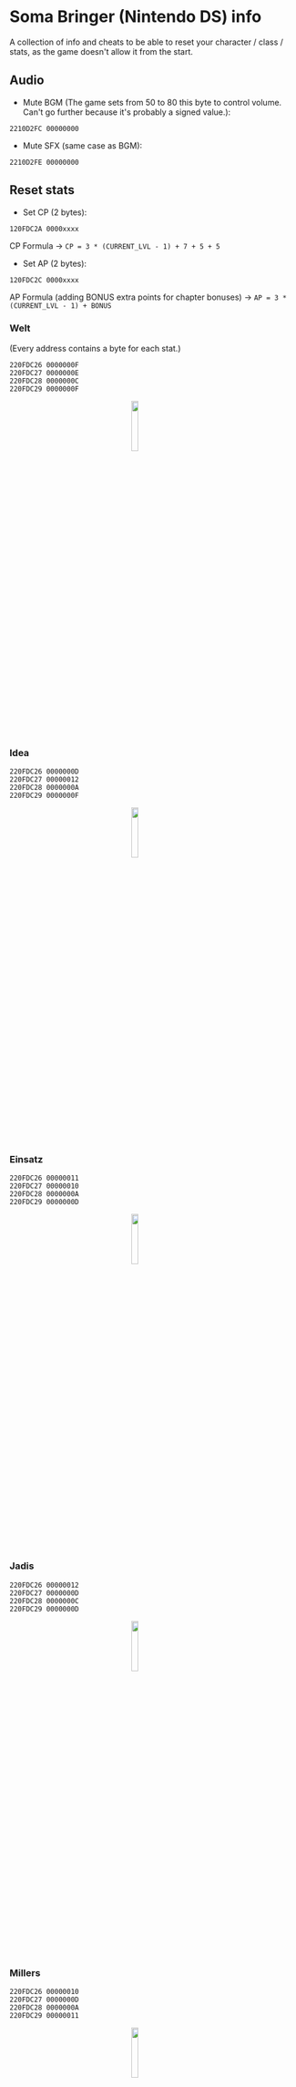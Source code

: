 # Soma Bringer (Nintendo DS) info 

A collection of info and cheats to be able to reset your character / class / stats, as the game doesn't allow it from the start.

## Audio

- Mute BGM (The game sets from 50 to 80 this byte to control volume. Can't go further because it's probably a signed value.):
```
2210D2FC 00000000
```
- Mute SFX (same case as BGM):
```
2210D2FE 00000000
```

## Reset stats
- Set CP (2 bytes):
```
120FDC2A 0000xxxx
```
CP Formula -> `CP = 3 * (CURRENT_LVL - 1) + 7 + 5 + 5`


- Set AP (2 bytes):
```
120FDC2C 0000xxxx
```
AP Formula (adding BONUS extra points for chapter bonuses) -> `AP = 3 * (CURRENT_LVL - 1) + BONUS`

### Welt

(Every address contains a byte for each stat.)
```
220FDC26 0000000F
220FDC27 0000000E
220FDC28 0000000C
220FDC29 0000000F
```

<img src="img/welt.png" style="display: block; margin: 0 auto; width:15%"></img>

### Idea
```
220FDC26 0000000D
220FDC27 00000012
220FDC28 0000000A
220FDC29 0000000F
```

<img src="img/idea.png" style="display: block; margin: 0 auto; width:15%"></img>

### Einsatz
```
220FDC26 00000011
220FDC27 00000010
220FDC28 0000000A
220FDC29 0000000D
```

<img src="img/einsatz.png" style="display: block; margin: 0 auto; width:15%"></img>

### Jadis
```
220FDC26 00000012
220FDC27 0000000D
220FDC28 0000000C
220FDC29 0000000D
```

<img src="img/jadis.png" style="display: block; margin: 0 auto; width:15%"></img>

### Millers
```
220FDC26 00000010
220FDC27 0000000D
220FDC28 0000000A
220FDC29 00000011
```

<img src="img/millers.png" style="display: block; margin: 0 auto; width:15%"></img>

### Cadenza
```
220FDC26 0000000D
220FDC27 00000010
220FDC28 0000000A
220FDC29 00000011
```

<img src="img/cadenza.png" style="display: block; margin: 0 auto; width:15%"></img>

### Forte
```
220FDC26 0000000D
220FDC27 00000011
220FDC28 0000000A
220FDC29 00000010
```

<img src="img/forte.png" style="display: block; margin: 0 auto; width:15%"></img>

### Granada
```
220FDC26 00000011
220FDC27 00000010
220FDC28 0000000A
220FDC29 0000000D
```

<img src="img/granada.png" style="display: block; margin: 0 auto; width:15%"></img>

## Character change

(Edit these 2 bytes)
```
::Welt
220FD908 00000080
22116076 00000000

::Idea
220FD908 00000081
22116076 00000001

::Millers
220FD908 00000082
22116076 00000002

::Cadenza
220FD908 00000083
22116076 00000003

::Jadis
220FD908 00000084
22116076 00000004

::Einsatz
220FD908 00000085
22116076 00000005

::Forte
220FD908 00000086
22116076 00000006

::Granada
220FD908 00000087
22116076 00000007
```

## Class change
0x20FDB57 -> Needed to set class and rank.
- higher 4 bits -> rank 1 to 4
- lower 4 bits -> class:
    - 1: battlers
    - 2: corps
    - 3: darks
    - 4: gunners
    - 5: kampfs
    - 6: somas

Examples: 
<img src="img/class_bytes.png" style="display: block; margin: 0 auto; width:40%"></img>
Value 49 in hex -> 0x31 -> rank 3, class 1 (battlers)


<img src="img/class_bytes2.png" style="display: block; margin: 0 auto; width:40%"></img>
Value 70 in hex -> 0x46 -> rank 4, class 6 (somas)

0x2116078 -> Changes automatically on load save data (indicates class too).

Edit the cheats with desired values:

```
::Battlers
220FDB57 00000011
22116078 00000001

::Battlers (Max Level)
220FDB57 00000041
22116078 00000001

::Corps
220FDB57 00000012
22116078 00000002

::Corps (Max Level)
220FDB57 00000042
22116078 00000002

::Darks
220FDB57 00000013
22116078 00000003

::Darks (Max Level)
220FDB57 00000043
22116078 00000003

::Gunners
220FDB57 00000014
22116078 00000004

::Gunners (Max Level)
220FDB57 00000044
22116078 00000004

::Kampfs
220FDB57 00000015
22116078 00000005

::Kampfs (Max Level)
220FDB57 00000045
22116078 00000005

::Somas
220FDB57 00000016
22116078 00000006

::Somas (Max Level)
220FDB57 00000046
22116078 00000006
```